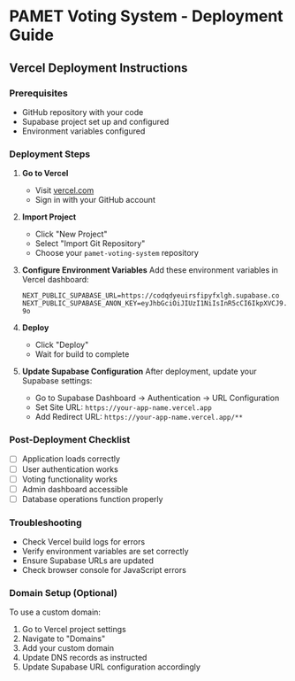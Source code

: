 # PAMET Voting System - Deployment Guide

## Vercel Deployment Instructions

### Prerequisites
- GitHub repository with your code
- Supabase project set up and configured
- Environment variables configured

### Deployment Steps

1. **Go to Vercel**
   - Visit [vercel.com](https://vercel.com)
   - Sign in with your GitHub account

2. **Import Project**
   - Click "New Project"
   - Select "Import Git Repository"
   - Choose your `pamet-voting-system` repository

3. **Configure Environment Variables**
   Add these environment variables in Vercel dashboard:
   ```
   NEXT_PUBLIC_SUPABASE_URL=https://codqdyeuirsfipyfxlgh.supabase.co
   NEXT_PUBLIC_SUPABASE_ANON_KEY=eyJhbGciOiJIUzI1NiIsInR5cCI6IkpXVCJ9.eyJpc3MiOiJzdXBhYmFzZSIsInJlZiI6ImNvZHFkeWV1aXJzZmlweWZ4bGdoIiwicm9sZSI6ImFub24iLCJpYXQiOjE3NTc9MzI0OTksImV4cCI6MjA3MzUwODQ5OX0.qCgbI_joP4WV_10aw4_WwjcatNualMNGMJAHVPJk-9o
   ```

4. **Deploy**
   - Click "Deploy"
   - Wait for build to complete

5. **Update Supabase Configuration**
   After deployment, update your Supabase settings:
   - Go to Supabase Dashboard → Authentication → URL Configuration
   - Set Site URL: `https://your-app-name.vercel.app`
   - Add Redirect URL: `https://your-app-name.vercel.app/**`

### Post-Deployment Checklist
- [ ] Application loads correctly
- [ ] User authentication works
- [ ] Voting functionality works
- [ ] Admin dashboard accessible
- [ ] Database operations function properly

### Troubleshooting
- Check Vercel build logs for errors
- Verify environment variables are set correctly
- Ensure Supabase URLs are updated
- Check browser console for JavaScript errors

### Domain Setup (Optional)
To use a custom domain:
1. Go to Vercel project settings
2. Navigate to "Domains"
3. Add your custom domain
4. Update DNS records as instructed
5. Update Supabase URL configuration accordingly